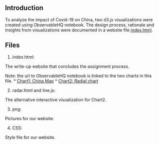 ## Introduction

To analyze the impact of Covid-19 on China, two d3.js visualizations were created using ObservableHQ notebook. The design process, rationale and insights from visualizations were documented in a website file [index.html](…).

## Files
1. index.html: 

The write-up website that concludes the assignment process.

Note: the url to ObservableHQ notebook is linked to the two charts in this file.
	* [Chart1: China Map](https://observablehq.com/@karviex/coronavirus-2019-distribution-in-china/2)
	* [Chart2: Radial chart](https://observablehq.com/@miaxmzhu/radial-stacked-bar-chart)

2. radar.html and line.js:

The alternative interactive visualization for Chart2.

3. png:

Pictures for our website.

4. CSS:

Style file for our website.